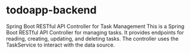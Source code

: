 # todoapp-backend
Spring Boot RESTful API Controller for Task Management
This is a Spring Boot RESTful API Controller for managing tasks. It provides endpoints for reading, creating, updating, and deleting tasks. The controller uses the TaskService to interact with the data source.

